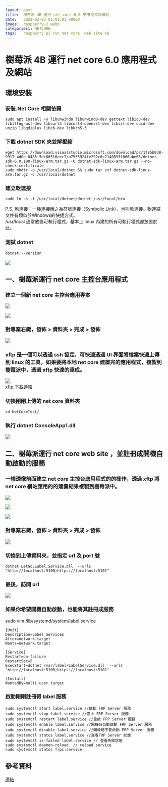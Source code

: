 ```yaml
---
layout: post
title:  樹莓派 4B 運行 net core 6.0 應用程式及網站
date:   2022-02-03 01:01:01 +0800
image:  raspberry-2.webp
categories1: NETCORE
tags:   raspberry pi run net core  web site 4B
---
```

# 樹莓派 4B 運行 net core 6.0 應用程式及網站

## 環境安裝
### 安裝.Net Core 相關依賴
```
sudo apt install -y libunwind8 libunwind8-dev gettext libicu-dev liblttng-ust-dev libcurl4 libcurl4-openssl-dev libssl-dev uuid-dev unzip libgdiplus libc6-dev libkrb5-3
```
### 下載 dotnet SDK 夾並解壓縮

```
wget https://download.visualstudio.microsoft.com/download/pr/1f85b038-9917-4d0a-8485-5dc86510eec7/a7555924fe292c6c2140893f066abe65/dotnet-sdk-6.0.100-linux-arm.tar.gz -O dotnet-sdk-linux-arm.tar.gz --no-check-certificate
sudo mkdir -p /usr/local/dotnet && sudo tar zxf dotnet-sdk-linux-arm.tar.gz -C /usr/local/dotnet
```

### 建立軟連接
```
sudo ln -s -f /usr/local/dotnet/dotnet /usr/local/bin
```
P.S. 軟連接：一種連接稱之為符號連接（Symbolic Link），也叫軟連接。軟連結文件有類似於Windows的快捷方式。  
/usr/local 通常放置可執行程式，基本上 linux 內建的所有可執行程式都放置於此。  

### 測試 dotnet 
```
dotnet --version
```
![](https://i.imgur.com/uGT1OUa.png)

## 一、樹莓派運行 net core 主控台應用程式
### 建立一個新 net core 主控台應用專案

![](https://i.imgur.com/nMVJCbK.png)

![](https://i.imgur.com/5Y3GiST.png)

### 對專案右鍵，發佈 >  資料夾  > 完成 > 發佈

![](https://i.imgur.com/c95PUoW.png)

### xftp 是一個可以透過 ssh 協定，可快速透過 UI 界面將檔案快速上傳到 linux 的工具，如果要將本地 net core 建置完的應用程式，複製到樹莓派中，透過 xftp 快速的達成。
![](https://i.imgur.com/bTEL45d.png)  
[xftp 下載連結](https://www.google.com/search?q=xftp+%E4%B8%8B%E8%BC%89&sxsrf=APq-WBvdRrsaGOHymmV8qmpJwXXlfJworA%3A1643711165001&ei=vAr5YZrHPM-fhwO7kKFY&ved=0ahUKEwialemgpd71AhXPz2EKHTtICAsQ4dUDCA4&uact=5&oq=xftp+%E4%B8%8B%E8%BC%89&gs_lcp=Cgdnd3Mtd2l6EAMyBQgAEIAEOgcIABBHELADOgQIABBDSgQIQRgASgQIRhgAUJcGWJYWYNYWaAFwAngAgAFRiAGcAZIBATKYAQCgAQHIAQrAAQE&sclient=gws-wiz)

### 切換剛剛上傳的 net core 資料夾
```
cd NetCoreTest/
```
###  執行 dotnet ConsoleApp1.dll
![](https://i.imgur.com/kv3NH1l.png)

## 二、樹莓派運行 net core web site ，並註冊成開機自動啟動的服務
### 一樣透像前面建立 net core 主控台應用程式的的操作，透過 xftp 將 net core 網站應用的的建置結果複製到樹莓派中。
![](https://i.imgur.com/A6moxXI.png)  

![](https://i.imgur.com/w0hSS3c.png)

![](https://i.imgur.com/4CGAHwG.png)

### 對專案右鍵，發佈 >  資料夾  > 完成 > 發佈

![](https://i.imgur.com/c95PUoW.png)

### 切換到上傳資料夾，並指定 url 及 port 號
```
dotnet LetGo.Label.Service.dll  --urls "http://localhost:5100;https://localhost:5101"
```

### 最後，訪問 url 
![](https://i.imgur.com/Lj3zprW.png)

### 如果你希望開機自動啟動，也能將其註冊成服務
sudo vim /lib/systemd/system/label.service  

```
[Unit]
Description=Label Services
After=network.target
Wants=network.target

[Service]
Restart=on-failure
RestartSec=5
ExecStart=dotnet /var/label/LabelService.dll  --urls "http://localhost:5100;https://localhost:5101"

[Install]
WantedBy=multi-user.target
```

### 啟動剛剛註冊得 label 服務
```
sudo systemctl start label.service //啟動 FRP Server 服務
sudo systemctl stop label.service //停止 FRP Server 服務
sudo systemctl restart label.service //重啟 FRP Server 服務
sudo systemctl enable label.service //開機時自動啟動 FRP Server 服務
sudo systemctl disable label.service //開機時不要啟動 FRP Server 服務
sudo systemctl status label.service //查看FRP Server 狀態
sudo systemctl is-failed label.service // 查看失敗狀態
sudo systemctl daemon-reload  // reload service
sudo systemctl status frpc.service
```

## 參考資料
[連結](https://www.quarkbook.com/?p=683)


